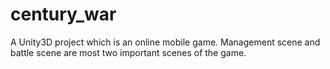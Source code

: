 # century_war

A Unity3D project which is an online mobile game. Management scene and battle scene are most two important scenes of the game.

